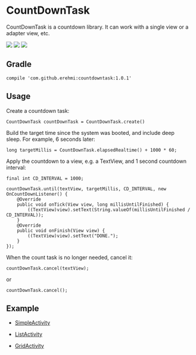 CountDownTask
=============

CountDownTask is a countdown library. It can work with a single view or a
adapter view, etc.

![](https://raw.githubusercontent.com/mo0n1andin/CountDownTask/master/screen_record_1.gif) ![](https://raw.githubusercontent.com/mo0n1andin/CountDownTask/master/screen_record_2.gif) ![](https://raw.githubusercontent.com/mo0n1andin/CountDownTask/master/screen_record_3.gif)

Gradle
------

~~~~~~~~~~~~~~~~~~~~~~~~~~~~~~~~~~~~~~~~~~~~~~~~~~~~~~~~~~~~~~~~~~~~~~~~~~~~~~~~
compile 'com.github.erehmi:countdowntask:1.0.1'
~~~~~~~~~~~~~~~~~~~~~~~~~~~~~~~~~~~~~~~~~~~~~~~~~~~~~~~~~~~~~~~~~~~~~~~~~~~~~~~~

Usage
-----

Create a countdown task:

~~~~~~~~~~~~~~~~~~~~~~~~~~~~~~~~~~~~~~~~~~~~~~~~~~~~~~~~~~~~~~~~~~~~~~~~~~~~~~~~
CountDownTask countDownTask = CountDownTask.create()
~~~~~~~~~~~~~~~~~~~~~~~~~~~~~~~~~~~~~~~~~~~~~~~~~~~~~~~~~~~~~~~~~~~~~~~~~~~~~~~~

Build the target time since the system was booted, and include deep sleep. For
example, 6 seconds later:

~~~~~~~~~~~~~~~~~~~~~~~~~~~~~~~~~~~~~~~~~~~~~~~~~~~~~~~~~~~~~~~~~~~~~~~~~~~~~~~~
long targetMillis = CountDownTask.elapsedRealtime() + 1000 * 60;
~~~~~~~~~~~~~~~~~~~~~~~~~~~~~~~~~~~~~~~~~~~~~~~~~~~~~~~~~~~~~~~~~~~~~~~~~~~~~~~~

Apply the countdown to a view, e.g. a TextView, and 1 second countdown interval:

~~~~~~~~~~~~~~~~~~~~~~~~~~~~~~~~~~~~~~~~~~~~~~~~~~~~~~~~~~~~~~~~~~~~~~~~~~~~~~~~
final int CD_INTERVAL = 1000;

countDownTask.until(textView, targetMillis, CD_INTERVAL, new OnCountDownListener() {
    @Override
    public void onTick(View view, long millisUntilFinished) {
        ((TextView)view).setText(String.valueOf(millisUntilFinished / CD_INTERVAL));
    }
    @Override
    public void onFinish(View view) {
        ((TextView)view).setText("DONE.");
    }
});
~~~~~~~~~~~~~~~~~~~~~~~~~~~~~~~~~~~~~~~~~~~~~~~~~~~~~~~~~~~~~~~~~~~~~~~~~~~~~~~~

When the count task is no longer needed, cancel it:

~~~~~~~~~~~~~~~~~~~~~~~~~~~~~~~~~~~~~~~~~~~~~~~~~~~~~~~~~~~~~~~~~~~~~~~~~~~~~~~~
countDownTask.cancel(textView);
~~~~~~~~~~~~~~~~~~~~~~~~~~~~~~~~~~~~~~~~~~~~~~~~~~~~~~~~~~~~~~~~~~~~~~~~~~~~~~~~

or

~~~~~~~~~~~~~~~~~~~~~~~~~~~~~~~~~~~~~~~~~~~~~~~~~~~~~~~~~~~~~~~~~~~~~~~~~~~~~~~~
countDownTask.cancel();
~~~~~~~~~~~~~~~~~~~~~~~~~~~~~~~~~~~~~~~~~~~~~~~~~~~~~~~~~~~~~~~~~~~~~~~~~~~~~~~~

Example
-------

-   [SimpleActivity](https://github.com/mo0n1andin/CountDownTask/blob/master/samples/src/main/java/io/github/mo0n1andin/samples/SimpleActivity.java)

-   [ListActivity](https://github.com/mo0n1andin/CountDownTask/blob/master/samples/src/main/java/io/github/mo0n1andin/samples/ListActivity.java)

-   [GridActivity](https://github.com/mo0n1andin/CountDownTask/blob/master/samples/src/main/java/io/github/mo0n1andin/samples/GridActivity.java)

